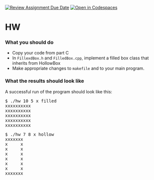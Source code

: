 [![Review Assignment Due Date](https://classroom.github.com/assets/deadline-readme-button-24ddc0f5d75046c5622901739e7c5dd533143b0c8e959d652212380cedb1ea36.svg)](https://classroom.github.com/a/wtFrGjQT)
[![Open in Codespaces](https://classroom.github.com/assets/launch-codespace-7f7980b617ed060a017424585567c406b6ee15c891e84e1186181d67ecf80aa0.svg)](https://classroom.github.com/open-in-codespaces?assignment_repo_id=13884412)
# HW

### What you should do

* Copy your code from part C
* In `FillexdBox.h` and `FilledBox.cpp`, implement a filled box class that inherits from HollowBox
* Make appropriate changes to `makefile` and to your main program.


### What the results should look like

A successful run of the program should look like this:
<pre>$ ./hw 10 5 x filled
xxxxxxxxxx
xxxxxxxxxx
xxxxxxxxxx
xxxxxxxxxx
xxxxxxxxxx
</pre>

<pre>$ ./hw 7 8 x hollow
xxxxxxx
x     x
x     x
x     x
x     x
x     x
x     x
xxxxxxx
</pre>
